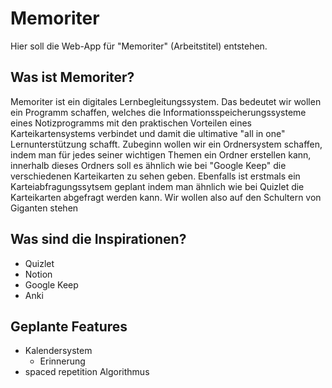 # Memoriter
Hier soll die Web-App für "Memoriter" (Arbeitstitel) entstehen. 

## Was ist Memoriter?
Memoriter ist ein digitales Lernbegleitungssystem. Das bedeutet wir wollen ein Programm schaffen, welches die Informationsspeicherungssysteme eines Notizprogramms mit den praktischen Vorteilen eines Karteikartensystems verbindet und damit die ultimative "all in one" Lernunterstützung schafft. 
Zubeginn wollen wir ein Ordnersystem schaffen, indem man für jedes seiner wichtigen Themen ein Ordner erstellen kann, innerhalb dieses Ordners soll es ähnlich wie bei "Google Keep" die verschiedenen Karteikarten zu sehen geben. Ebenfalls ist erstmals ein Karteiabfragungssytsem geplant indem man ähnlich wie bei Quizlet die Karteikarten abgefragt werden kann. Wir wollen also auf den Schultern von Giganten stehen

## Was sind die Inspirationen?
* Quizlet
* Notion
* Google Keep
* Anki

## Geplante Features
* Kalendersystem
  * Erinnerung 
 * spaced repetition Algorithmus 
